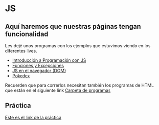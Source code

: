# JS

## Aquí haremos que nuestras páginas tengan funcionalidad

Les dejé unos programas con los ejemplos que estuvimos viendo en los diferentes lives.

- [Introducción a Programación con JS](./programas/1.-intro.js)
- [Funciones y Excepciones](./programas/2.-funciones.js)
- [JS en el navegador (DOM)](./programas/3.-navegador.js)
- [Pokedex](./programas/4.-pokedex.js)

Recuerden que para correrlos necesitan también los programas de HTML que están en el siguiente link [Carpeta de programas](./programas/)
## Práctica

[Este es el link de la práctica](./practica/README.md)
